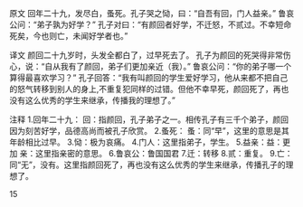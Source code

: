 原文
回年二十九，发尽白，蚤死。孔子哭之恸，曰：“自吾有回，门人益亲。”
鲁哀公问：“弟子孰为好学？”
孔子对曰：“有颜回者好学，不迁怒，不贰过。不幸短命死矣，今也则亡，未闻好学者也。”

译文
颜回二十九岁时，头发全都白了，过早死去了。
孔子为颜回的死哭得非常伤心，说：“自从我有了颜回，弟子们更加亲近（我）。”
鲁哀公问：“你的弟子哪一个算得最喜欢学习？”
孔子回答：“我有叫颜回的学生爱好学习，他从来都不把自己的怒气转移到别人的身上,不重复犯同样的过错。但他不幸早死，颜回死了，再也没有这么优秀的学生来继承，传播我的理想了。”

注释
1.回年二十九： 回：指颜回，孔子弟子之一。相传孔子有三千个弟子，颜回因为刻苦好学，品德高尚而被孔子欣赏。
2.蚤死： 蚤：同“早”，这里的意思是其年龄相比过早。
3.恸：极为哀痛。
4.门人：这里指弟子，学生。
5.益亲：益：更加 亲：这里指亲密的意思。
6.鲁哀公：鲁国国君
7.迁：转移
8.贰：重复。
9.亡：同“无”，没有。这里指颜回死了，再也没有这么优秀的学生来继承，传播孔子的理想了。


15

